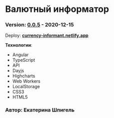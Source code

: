 # Валютный информатор
### Version: [0.0.5](https://github.com/KathrinShpigel/Currency-Informant/tree/dev) - 2020-12-15

Deploy: __[currency-informant.netlify.app](https://app-currency-informant.netlify.app)__

**Технологии**:
* Angular
* TypeScript
* API
* Dayjs
* Highcharts
* Web Workers
* LocalStorage
* CSS3
* HTML5
### Автор: Екатерина Шпигель
